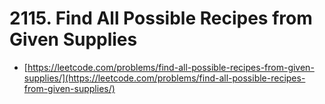 # 2115. Find All Possible Recipes from Given Supplies

- [https://leetcode.com/problems/find-all-possible-recipes-from-given-supplies/](https://leetcode.com/problems/find-all-possible-recipes-from-given-supplies/)
